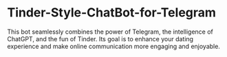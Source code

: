 # Tinder-Style-ChatBot-for-Telegram
This bot seamlessly combines the power of Telegram, the intelligence of ChatGPT, and the fun of Tinder. Its goal is to enhance your dating experience and make online communication more engaging and enjoyable.
